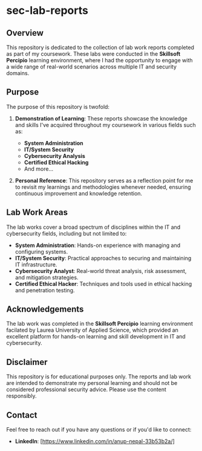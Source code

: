 # sec-lab-reports

## Overview

This repository is dedicated to the collection of lab work reports completed as part of my coursework. These labs were conducted in the **Skillsoft Percipio** learning environment, where I had the opportunity to engage with a wide range of real-world scenarios across multiple IT and security domains.

## Purpose

The purpose of this repository is twofold:
1. **Demonstration of Learning**: These reports showcase the knowledge and skills I've acquired throughout my coursework in various fields such as:
   - **System Administration**
   - **IT/System Security**
   - **Cybersecurity Analysis**
   - **Certified Ethical Hacking**
   - And more...

2. **Personal Reference**: This repository serves as a reflection point for me to revisit my learnings and methodologies whenever needed, ensuring continuous improvement and knowledge retention.

## Lab Work Areas

The lab works cover a broad spectrum of disciplines within the IT and cybersecurity fields, including but not limited to:

- **System Administration**: Hands-on experience with managing and configuring systems.
- **IT/System Security**: Practical approaches to securing and maintaining IT infrastructure.
- **Cybersecurity Analyst**: Real-world threat analysis, risk assessment, and mitigation strategies.
- **Certified Ethical Hacker**: Techniques and tools used in ethical hacking and penetration testing.


## Acknowledgements

The lab work was completed in the **Skillsoft Percipio** learning environment facilated by Laurea University of Applied Science, which provided an excellent platform for hands-on learning and skill development in IT and cybersecurity.

## Disclaimer

This repository is for educational purposes only. The reports and lab work are intended to demonstrate my personal learning and should not be considered professional security advice. Please use the content responsibly.

## Contact

Feel free to reach out if you have any questions or if you'd like to connect:

- **LinkedIn**: [https://www.linkedin.com/in/anup-nepal-33b53b2a/]
